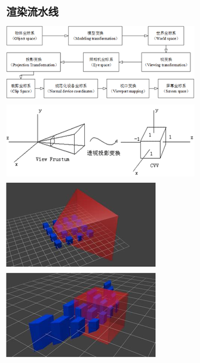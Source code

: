 # 渲染流水线

![&#x5750;&#x6807;&#x53D8;&#x6362;&#x6D41;&#x7A0B;](../.gitbook/assets/image%20%287%29.png)

![](../.gitbook/assets/image%20%2872%29.png)

![](../.gitbook/assets/image%20%2879%29.png)

![](../.gitbook/assets/image%20%2882%29.png)



